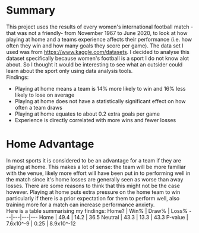 # Summary
This project uses the results of every women's international football match -that was not a friendly- from November 1967 to June 2020, to look at how playing at home and a teams 
experience affects their performance (i.e. how often they win and how many goals they score per game). The data set I used was from https://www.kaggle.com/datasets. I decided
to analyse this dataset specifically because women's football is a sport I do not know alot about. So I thought it would be interesting to see what an outsider could learn about
the sport only using data analysis tools. \
Findings:
* Playing at home means a team is 14% more likely to win and 16% less likely to lose on average
* Playing at home does not have a statistically significant effect on how often a team draws
* Playing at home equates to about 0.2 extra goals per game
* Experience is directly correlated with more wins and fewer losses

# Home Advantage
In most sports it is considered to be an advantage for a team if they are playing at home. This makes a lot of sense: the team will be more familiar with the venue, likely more
effort will have been put in to performing well in the match since it's home losses are generally seen as worse than away losses. There are some reasons to think that this might
not be the case however. Playing at home puts extra pressure on the home team to win particularly if there is a prior expectation for them to perform well, also training more for
a match can increase performance anxiety. \
Here is a table summarising my findings:
Home? | Win% | Draw% | Loss% 
---|---|---|---
Home | 49.4 | 14.2 | 36.5
Neutral | 43.3 | 13.3 | 43.3
P-value | 7.6x10^-9 | 0.25 | 8.9x10^-12 

